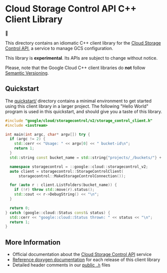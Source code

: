 # Cloud Storage Control API C++ Client Library

:construction:

This directory contains an idiomatic C++ client library for the
[Cloud Storage Control API][cloud-service-docs], a service to manage GCS
configuration.

This library is **experimental**. Its APIs are subject to change without notice.

Please, note that the Google Cloud C++ client libraries do **not** follow
[Semantic Versioning](https://semver.org/).

## Quickstart

The [quickstart/](quickstart/README.md) directory contains a minimal environment
to get started using this client library in a larger project. The following
"Hello World" program is used in this quickstart, and should give you a taste of
this library.

<!-- inject-quickstart-start -->

```cc
#include "google/cloud/storagecontrol/v2/storage_control_client.h"
#include <iostream>

int main(int argc, char* argv[]) try {
  if (argc != 2) {
    std::cerr << "Usage: " << argv[0] << " bucket-id\n";
    return 1;
  }
  std::string const bucket_name = std::string{"projects/_/buckets/"} + argv[1];

  namespace storagecontrol = ::google::cloud::storagecontrol_v2;
  auto client = storagecontrol::StorageControlClient(
      storagecontrol::MakeStorageControlConnection());

  for (auto r : client.ListFolders(bucket_name)) {
    if (!r) throw std::move(r).status();
    std::cout << r->DebugString() << "\n";
  }

  return 0;
} catch (google::cloud::Status const& status) {
  std::cerr << "google::cloud::Status thrown: " << status << "\n";
  return 1;
}
```

<!-- inject-quickstart-end -->

## More Information

- Official documentation about the
  [Cloud Storage Control API][cloud-service-docs] service
- [Reference doxygen documentation][doxygen-link] for each release of this
  client library
- Detailed header comments in our [public `.h`][source-link] files

[cloud-service-docs]: https://cloud.google.com/storage/docs
[doxygen-link]: https://cloud.google.com/cpp/docs/reference/storagecontrol/latest/
[source-link]: https://github.com/googleapis/google-cloud-cpp/tree/main/google/cloud/storagecontrol
